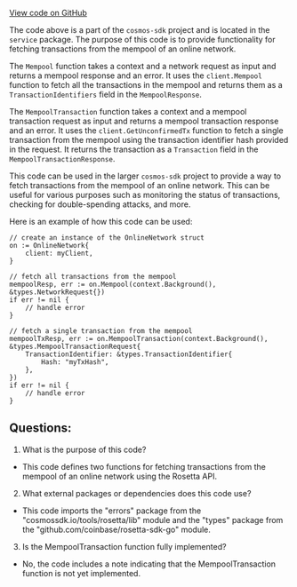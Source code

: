 [View code on GitHub](https://github.com/cosmos/cosmos-sdk/blob/main/tools/rosetta/lib/internal/service/mempool.go)

The code above is a part of the `cosmos-sdk` project and is located in the `service` package. The purpose of this code is to provide functionality for fetching transactions from the mempool of an online network. 

The `Mempool` function takes a context and a network request as input and returns a mempool response and an error. It uses the `client.Mempool` function to fetch all the transactions in the mempool and returns them as a `TransactionIdentifiers` field in the `MempoolResponse`. 

The `MempoolTransaction` function takes a context and a mempool transaction request as input and returns a mempool transaction response and an error. It uses the `client.GetUnconfirmedTx` function to fetch a single transaction from the mempool using the transaction identifier hash provided in the request. It returns the transaction as a `Transaction` field in the `MempoolTransactionResponse`. 

This code can be used in the larger `cosmos-sdk` project to provide a way to fetch transactions from the mempool of an online network. This can be useful for various purposes such as monitoring the status of transactions, checking for double-spending attacks, and more. 

Here is an example of how this code can be used:

```
// create an instance of the OnlineNetwork struct
on := OnlineNetwork{
    client: myClient,
}

// fetch all transactions from the mempool
mempoolResp, err := on.Mempool(context.Background(), &types.NetworkRequest{})
if err != nil {
    // handle error
}

// fetch a single transaction from the mempool
mempoolTxResp, err := on.MempoolTransaction(context.Background(), &types.MempoolTransactionRequest{
    TransactionIdentifier: &types.TransactionIdentifier{
        Hash: "myTxHash",
    },
})
if err != nil {
    // handle error
}
```
## Questions: 
 1. What is the purpose of this code?
- This code defines two functions for fetching transactions from the mempool of an online network using the Rosetta API.

2. What external packages or dependencies does this code use?
- This code imports the "errors" package from the "cosmossdk.io/tools/rosetta/lib" module and the "types" package from the "github.com/coinbase/rosetta-sdk-go" module.

3. Is the MempoolTransaction function fully implemented?
- No, the code includes a note indicating that the MempoolTransaction function is not yet implemented.